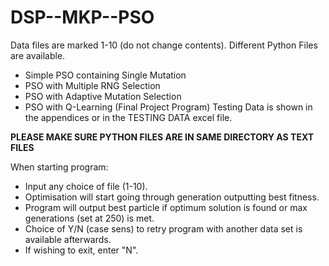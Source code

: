 # DSP--MKP--PSO
Data files are marked 1-10 (do not change contents).
Different Python Files are available.
   - Simple PSO containing Single Mutation
   - PSO with Multiple RNG Selection
   - PSO with Adaptive Mutation Selection
   - PSO with Q-Learning (Final Project Program)
Testing Data is shown in the appendices or in the TESTING DATA excel file.

**PLEASE MAKE SURE PYTHON FILES ARE IN SAME DIRECTORY AS TEXT FILES**

When starting program:
   - Input any choice of file (1-10).
   - Optimisation will start going through generation outputting best fitness.
   - Program will output best particle if optimum solution is found or max generations (set at 250) is met.
   - Choice of Y/N (case sens) to retry program with another data set is available afterwards.
   - If wishing to exit, enter "N".
